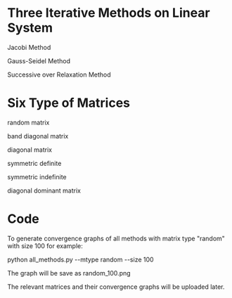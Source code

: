 # Three Iterative Methods on Linear System

Jacobi Method

Gauss-Seidel Method

Successive over Relaxation Method

# Six Type of Matrices

random matrix

band diagonal matrix

diagonal matrix 

symmetric definite

symmetric indefinite

diagonal dominant matrix

# Code
To generate convergence graphs of all methods with matrix type "random" with size 100 for example:

python all_methods.py --mtype random --size 100

The graph will be save as random_100.png


The relevant matrices and their convergence graphs will be uploaded later.
